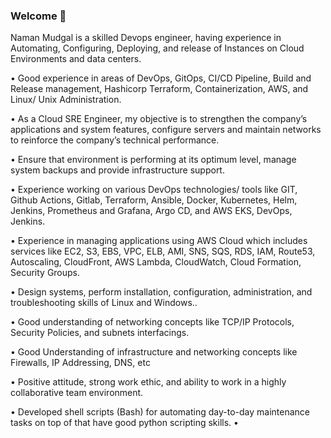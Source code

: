 ### Welcome 👋
Naman Mudgal is a skilled Devops engineer, having experience in Automating, Configuring, Deploying, and release of Instances on Cloud Environments and data centers.

• Good experience in areas of DevOps, GitOps, CI/CD Pipeline, Build and Release management, Hashicorp Terraform, Containerization, AWS, and Linux/ Unix Administration.

• As a Cloud SRE Engineer, my objective is to strengthen the company’s applications and system features, configure servers and maintain networks to reinforce the company’s technical performance.

• Ensure that environment is performing at its optimum level, manage system backups and provide infrastructure support.

• Experience working on various DevOps technologies/ tools like GIT, Github Actions, Gitlab, Terraform, Ansible, Docker, Kubernetes, Helm, Jenkins, Prometheus and Grafana, Argo CD, and AWS EKS, DevOps, Jenkins.

• Experience in managing applications using AWS Cloud which includes services like EC2, S3, EBS, VPC, ELB, AMI, SNS, SQS, RDS, IAM, Route53, Autoscaling, CloudFront, AWS Lambda, CloudWatch, Cloud Formation, Security Groups.

• Design systems, perform installation, configuration, administration, and troubleshooting skills of Linux and Windows..

• Good understanding of networking concepts like TCP/IP Protocols, Security Policies, and subnets interfacings.

• Good Understanding of infrastructure and networking concepts like Firewalls, IP Addressing, DNS, etc

• Positive attitude, strong work ethic, and ability to work in a highly collaborative team environment.

• Developed shell scripts (Bash) for automating day-to-day maintenance tasks on top of that have good python scripting skills.
•
